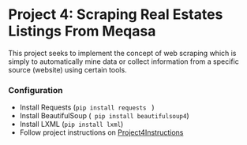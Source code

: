 # Project 4:  Scraping Real Estates Listings From Meqasa
This project seeks to implement the concept of web scraping which is simply to automatically mine data or collect information from a specific source (website) using certain tools.

### Configuration 
- Install Requests (```pip install requests ``` )
- Install BeautifulSoup (``` pip install beautifulsoup4```)
- Install LXML (```pip install lxml```)
- Follow project instructions on [Project4Instructions](https://docs.google.com/document/d/1YKv4hwi1igESx0hmdd7gOLURngOQINNdFOMSIcZesDk/edit)

